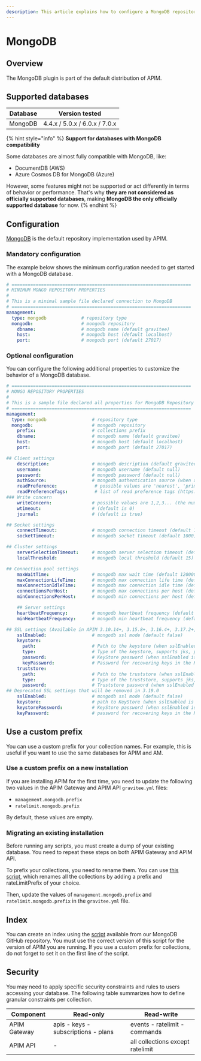 ```yaml
---
description: This article explains how to configure a MongoDB repository
---
```


# MongoDB

## Overview

The MongoDB plugin is part of the default distribution of APIM.

## Supported databases

| Database | Version tested                |
| -------- | ----------------------------- |
| MongoDB  | 4.4.x / 5.0.x / 6.0.x / 7.0.x |

{% hint style="info" %}
**Support for databases with MongoDB compatibility**

Some databases are almost fully compatible with MongoDB, like:

* DocumentDB (AWS)
* Azure Cosmos DB for MongoDB (Azure)

However, some features might not be supported or act differently in terms of behavior or performance. That's why **they are not considered as officially supported databases**, making **MongoDB the only officially supported database** for now.
{% endhint %}

## Configuration

[MongoDB](https://www.mongodb.org/) is the default repository implementation used by APIM.

### Mandatory configuration

The example below shows the minimum configuration needed to get started with a MongoDB database.

```yaml
# ===================================================================
# MINIMUM MONGO REPOSITORY PROPERTIES
#
# This is a minimal sample file declared connection to MongoDB
# ===================================================================
management:
  type: mongodb             # repository type
  mongodb:                  # mongodb repository
    dbname:                 # mongodb name (default gravitee)
    host:                   # mongodb host (default localhost)
    port:                   # mongodb port (default 27017)
```

### Optional configuration

You can configure the following additional properties to customize the behavior of a MongoDB database.

```yaml
# ===================================================================
# MONGO REPOSITORY PROPERTIES
#
# This is a sample file declared all properties for MongoDB Repository
# ===================================================================
management:
  type: mongodb                 # repository type
  mongodb:                      # mongodb repository
    prefix:                     # collections prefix
    dbname:                     # mongodb name (default gravitee)
    host:                       # mongodb host (default localhost)
    port:                       # mongodb port (default 27017)

## Client settings
    description:                # mongodb description (default gravitee.io)
    username:                   # mongodb username (default null)
    password:                   # mongodb password (default null)
    authSource:                 # mongodb authentication source (when at least a user or a password is defined, default gravitee)
    readPreference:              # possible values are 'nearest', 'primary', 'primaryPreferred', 'secondary', 'secondaryPreferred'
    readPreferenceTags:          # list of read preference tags (https://docs.mongodb.com/manual/core/read-preference-tags/#std-label-replica-set-read-preference-tag-sets)
### Write concern
    writeConcern:               # possible values are 1,2,3... (the number of node) or 'majority' (default is 1)
    wtimeout:                   # (default is 0)
    journal:                    # (default is true)

## Socket settings
    connectTimeout:             # mongodb connection timeout (default 1000)
    socketTimeout:              # mongodb socket timeout (default 1000)

## Cluster settings
    serverSelectionTimeout:     # mongodb server selection timeout (default 1000)
    localThreshold:             # mongodb local threshold (default 15)

## Connection pool settings
    maxWaitTime:                # mongodb max wait time (default 120000)
    maxConnectionLifeTime:      # mongodb max connection life time (default 0)
    maxConnectionIdleTime:      # mongodb max connection idle time (default 0)
    connectionsPerHost:         # mongodb max connections per host (default 100)
    minConnectionsPerHost:      # mongodb min connections per host (default 0)

    ## Server settings
    heartbeatFrequency:         # mongodb heartbeat frequency (default 10000)
    minHeartbeatFrequency:      # mongodb min heartbeat frequency (default 500)

## SSL settings (Available in APIM 3.10.14+, 3.15.8+, 3.16.4+, 3.17.2+, 3.18+)
    sslEnabled:                 # mongodb ssl mode (default false)
    keystore:
      path:                     # Path to the keystore (when sslEnabled is true, default null)
      type:                     # Type of the keystore, supports jks, pem, pkcs12 (when sslEnabled is true, default null)
      password:                 # KeyStore password (when sslEnabled is true, default null)
      keyPassword:              # Password for recovering keys in the KeyStore (when sslEnabled is true, default null)
    truststore:
      path:                     # Path to the truststore (when sslEnabled is true, default null)
      type:                     # Type of the truststore, supports jks, pem, pkcs12 (when sslEnabled is true, default null)
      password:                 # Truststore password (when sslEnabled is true, default null)
## Deprecated SSL settings that will be removed in 3.19.0
    sslEnabled:                 # mongodb ssl mode (default false)
    keystore:                   # path to KeyStore (when sslEnabled is true, default null)
    keystorePassword:           # KeyStore password (when sslEnabled is true, default null)
    keyPassword:                # password for recovering keys in the KeyStore (when sslEnabled is true, default null)
```

## Use a custom prefix

You can use a custom prefix for your collection names. For example, this is useful if you want to use the same databases for APIM and AM.

### Use a custom prefix on a new installation

If you are installing APIM for the first time, you need to update the following two values in the APIM Gateway and APIM API `gravitee.yml` files:

* `management.mongodb.prefix`
* `ratelimit.mongodb.prefix`

By default, these values are empty.

### Migrating an existing installation

Before running any scripts, you must create a dump of your existing database. You need to repeat these steps on both APIM Gateway and APIM API.

To prefix your collections, you need to rename them. You can use [this script](https://gh.gravitee.io/gravitee-io/gravitee-api-management/master/gravitee-apim-repository/gravitee-apim-repository-mongodb/src/main/resources/scripts/3.7.0/1-rename-collections-with-prefix.js), which renames all the collections by adding a prefix and rateLimitPrefix of your choice.

Then, update the values of `management.mongodb.prefix` and `ratelimit.mongodb.prefix` in the `gravitee.yml` file.

## Index

You can create an index using the [script](https://github.com/gravitee-io/gravitee-api-management/blob/master/gravitee-apim-repository/gravitee-apim-repository-mongodb/src/main/resources/scripts/create-index.js) available from our MongoDB GitHub repository. You must use the correct version of this script for the version of APIM you are running. If you use a custom prefix for collections, do not forget to set it on the first line of the script.

## Security

You may need to apply specific security constraints and rules to users accessing your database. The following table summarizes how to define granular constraints per collection.

| Component    | Read-only                           | Read-write                       |
| ------------ | ----------------------------------- | -------------------------------- |
| APIM Gateway | apis - keys - subscriptions - plans | events - ratelimit - commands    |
| APIM API     | -                                   | all collections except ratelimit |

